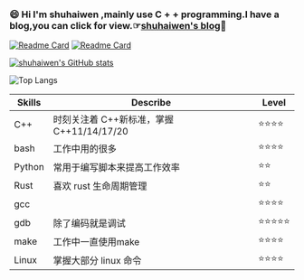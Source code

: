 ### 😄 Hi I'm shuhaiwen ,mainly use C + + programming.I have a blog,you can click for view.☞[shuhaiwen's blog](https://shuhaiwen.github.io/technical-documents/)👋
[![Readme Card](https://github-readme-stats.vercel.app/api/pin/?username=shuhaiwen&bg_color=45,fbc2eb,a6c1ee&repo=shuhaiwen.github.io)](https://github.com/shuhaiwen/shuhaiwen.github.io)
[![Readme Card](https://github-readme-stats.vercel.app/api/pin/?username=shuhaiwen&bg_color=45,fbc2eb,a6c1ee&show_owner=true&repo=technical-documents)](https://github.com/shuhaiwen/technical-documents)

[![shuhaiwen's GitHub stats](https://github-readme-stats.vercel.app/api?username=shuhaiwen&show_icons=true&theme=radical&bg_color=45,fbc2eb,a6c1ee)](https://github.com/anuraghazra/github-readme-stats)

![Top Langs](https://github-readme-stats.vercel.app/api/top-langs/?username=shuhaiwen&layout=compact&bg_color=45,fbc2eb,a6c1ee)

|Skills|Describe|Level|
|---|---|---|
|C++|时刻关注着 C++新标准，掌握 C++11/14/17/20|⭐⭐⭐⭐|
|bash|工作中用的很多|⭐⭐⭐⭐|
|Python|常用于编写脚本来提高工作效率|⭐⭐|
|Rust|喜欢 rust 生命周期管理|⭐⭐|
|gcc||⭐⭐⭐⭐|
|gdb|除了编码就是调试|⭐⭐⭐⭐⭐|
|make|工作中一直使用make|⭐⭐⭐⭐|
|Linux|掌握大部分 linux 命令|⭐⭐⭐⭐|

<!--
**shuhaiwen/shuhaiwen** is a ✨ _special_ ✨ repository because its `README.md` (this file) appears on your GitHub profile.

Here are some ideas to get you started:

- 🔭 I’m currently working on ...
- 🌱 I’m currently learning ...
- 👯 I’m looking to collaborate on ...
- 🤔 I’m looking for help with ...
- 💬 Ask me about ...
- 📫 How to reach me: ...
- 😄 Pronouns: ...
- ⚡ Fun fact: ...
-->


